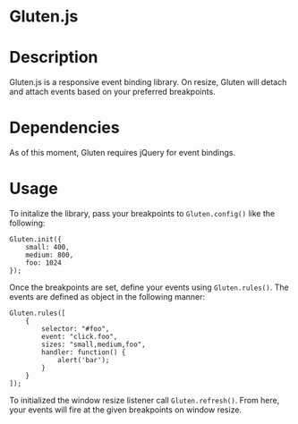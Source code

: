 Gluten.js
======

# Description

Gluten.js is a responsive event binding library. On resize, Gluten will detach
and attach events based on your preferred breakpoints.

# Dependencies
As of this moment, Gluten requires jQuery for event bindings.

# Usage
To initalize the library, pass your breakpoints to `Gluten.config()` like
the following:

    Gluten.init({
        small: 400,
        medium: 800,
        foo: 1024
    });

Once the breakpoints are set, define your events using `Gluten.rules()`. The events are defined as object in the following manner:

    Gluten.rules([
        {
            selector: "#foo",
            event: "click.foo",
            sizes: "small,medium,foo",
            handler: function() {
                alert('bar');
            }
        }
    ]);

To initialized the window resize listener call `Gluten.refresh()`.
From here, your events will fire at the given breakpoints on window resize.


